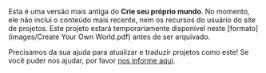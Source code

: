 Esta é uma versão mais antiga do **Crie seu próprio mundo**. No momento, ele não inclui o conteúdo mais recente, nem os recursos do usuário do site de projetos. Este projeto estará temporariamente disponível neste [formato](images/Create Your Own World.pdf) antes de ser arquivado.

Precisamos da sua ajuda para atualizar e traduzir projetos como este! Se você puder nos ajudar, por favor [nos informe aqui](https://rpf.io/translators). 
